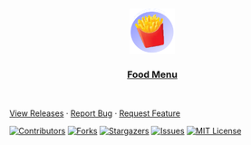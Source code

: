 <!--
This README.md template was NOT orginally created by me(SquerlInMyPants)! This is a fork of:
https://github.com/othneildrew/Best-README-Template
-->

<!-- PROJECT LOGO -->
<br />
<p align="center">
<a href="https://github.com/SquerlInMyPants/food-menu">
    <img src="https://github.com/SquerlInMyPants/food-menu/blob/main/image/site_icon.png?raw=true" alt="Logo" width="80" height="80">
  </a>
  <h3 align="center"><u>Food Menu</u></h3>
    <br />
    <br />
    <a href="https://github.com/SquerlInMyPants/food-menu/releases">View Releases</a>
    ·
    <a href="https://github.com/SquerlInMyPants/food-menuissues">Report Bug</a>
    ·
    <a href="https://github.com/SquerlInMyPants/food-menu/issues">Request Feature</a>

[![Contributors][contributors-shield]][contributors-url]
[![Forks][forks-shield]][forks-url]
[![Stargazers][stars-shield]][stars-url]
[![Issues][issues-shield]][issues-url]
[![MIT License][license-shield]][license-url]



<!--Icons-->
[contributors-shield]: https://img.shields.io/github/contributors/ReallyFatYoshi/addon-jam.svg?style=for-the-badge
[contributors-url]: https://github.com/ReallyFatYoshi/addon-jam/graphs/contributors
[forks-shield]: https://img.shields.io/github/forks/ReallyFatYoshi/addon-jam.svg?style=for-the-badge
[forks-url]: https://github.com/ReallyFatYoshi/addon-jam/network/members
[stars-shield]: https://img.shields.io/github/stars/ReallyFatYoshi/addon-jam.svg?style=for-the-badge
[stars-url]: https://github.com/ReallyFatYoshi/addon-jam/stargazers
[issues-shield]: https://img.shields.io/github/issues/ReallyFatYoshi/addon-jam.svg?style=for-the-badge
[issues-url]: https://github.com/ReallyFatYoshi/addon-jam/issues
[license-shield]: https://img.shields.io/github/license/ReallyFatYoshi/addon-jam.svg?style=for-the-badge
[license-url]: https://github.com/ReallyFatYoshi/addon-jam/blob/main/LICENSE
